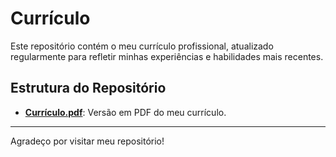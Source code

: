 # Currículo

Este repositório contém o meu currículo profissional, atualizado regularmente para refletir minhas experiências e habilidades mais recentes.

## Estrutura do Repositório

- [**Currículo.pdf**](Currículo-Eduarda_Picolo_Barboza.pdf): Versão em PDF do meu currículo.

---

Agradeço por visitar meu repositório!
